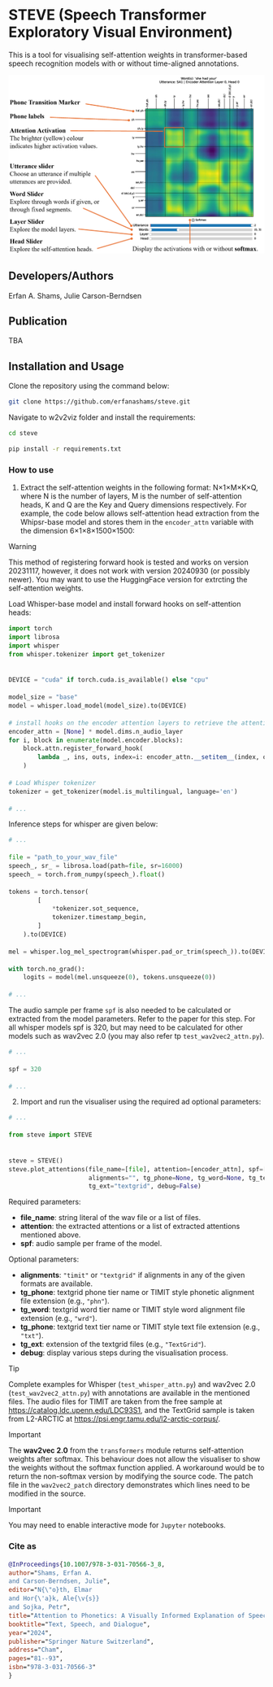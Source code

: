 # STEVE (Speech Transformer Exploratory Visual Environment)
This is a tool for visualising self-attention weights in transformer-based speech recognition models with or without time-aligned annotations.

![STEVE screenshot annotated.](/assets/images/STEVE_explained.png)

## Developers/Authors
Erfan A. Shams, Julie Carson-Berndsen

## Publication
TBA

## Installation and Usage
Clone the repository using the command below:
```bash
git clone https://github.com/erfanashams/steve.git
```

Navigate to w2v2viz folder and install the requirements:

```bash
cd steve
```

```bash
pip install -r requirements.txt
```

### How to use

1. Extract the self-attention weights in the following format: N&times;1&times;M&times;K&times;Q, where N is the number of layers, M is the number of self-attention heads, K and Q are the Key and Query dimensions respectively.
For example, the code below allows self-attention head extraction from the Whipsr-base model and stores them in the `encoder_attn` variable with the dimension 6&times;1&times;8&times;1500&times;1500:

> [!WARNING] 
> This method of registering forward hook is tested and works on version 20231117, however, it does not work with version 20240930 (or possibly newer). You may want to use the HuggingFace version for extrcting the self-attention weights.

Load Whisper-base model and install forward hooks on self-attention heads:

```python
import torch
import librosa
import whisper
from whisper.tokenizer import get_tokenizer


DEVICE = "cuda" if torch.cuda.is_available() else "cpu"

model_size = "base"
model = whisper.load_model(model_size).to(DEVICE)

# install hooks on the encoder attention layers to retrieve the attention weights
encoder_attn = [None] * model.dims.n_audio_layer
for i, block in enumerate(model.encoder.blocks):
    block.attn.register_forward_hook(
        lambda _, ins, outs, index=i: encoder_attn.__setitem__(index, outs[-1])
    )

# Load Whisper tokenizer
tokenizer = get_tokenizer(model.is_multilingual, language='en')

# ...
```
Inference steps for whisper are given below:

```python
# ...

file = "path_to_your_wav_file"
speech_, sr_ = librosa.load(path=file, sr=16000)
speech_ = torch.from_numpy(speech_).float()

tokens = torch.tensor(
        [
            *tokenizer.sot_sequence,
            tokenizer.timestamp_begin,
        ]
    ).to(DEVICE)

mel = whisper.log_mel_spectrogram(whisper.pad_or_trim(speech_)).to(DEVICE)

with torch.no_grad():
    logits = model(mel.unsqueeze(0), tokens.unsqueeze(0))

# ...
```
The audio sample per frame `spf` is also needed to be calculated or extracted from the model parameters.
Refer to the paper for this step. For all whisper models spf is 320, but may need to be calculated for other models such as wav2vec 2.0 (you may also refer tp `test_wav2vec2_attn.py`).

```python
# ...

spf = 320

# ...
```
2. Import and run the visualiser using the required ad optional parameters:

```python
# ...

from steve import STEVE


steve = STEVE()
steve.plot_attentions(file_name=[file], attention=[encoder_attn], spf=[spf],
                      alignments="", tg_phone=None, tg_word=None, tg_text=None,
                      tg_ext="textgrid", debug=False)
```
Required parameters:
+ **file_name**: string literal of the wav file or a list of files.
+ **attention**: the extracted attentions or a list of extracted attentions mentioned above.
+ **spf**: audio sample per frame of the model.

Optional parameters:
- **alignments**: `"timit"` or `"textgrid"` if alignments in any of the given formats are available.
- **tg_phone**: textgrid phone tier name or TIMIT style phonetic alignment file extension (e.g., `"phn"`).
- **tg_word**: textgrid word tier name or TIMIT style word alignment file extension (e.g., `"wrd"`).
- **tg_phone**: textgrid text tier name or TIMIT style text file extension (e.g., `"txt"`).
- **tg_ext**: extension of the textgrid files (e.g., `"TextGrid"`).
- **debug**: display various steps during the visualisation process.

> [!TIP]
> Complete examples for Whisper (`test_whisper_attn.py`) and wav2vec 2.0 (`test_wav2vec2_attn.py`) with annotations are available in the mentioned files. The audio files for TIMIT are taken from the free sample at https://catalog.ldc.upenn.edu/LDC93S1, and the TextGrid sample is taken from L2-ARCTIC at https://psi.engr.tamu.edu/l2-arctic-corpus/.

> [!IMPORTANT]
> The **wav2vec 2.0** from the `transformers` module returns self-attention weights after softmax. This behaviour does not allow the visualiser to show the weights without the softmax function applied. A workaround would be to return the non-softmax version by modifying the source code. The patch file in the `wav2vec2_patch` directory demonstrates which lines need to be modified in the source.

> [!IMPORTANT]
> You may need to enable interactive mode for `Jupyter` notebooks.

### Cite as

```BibTex
@InProceedings{10.1007/978-3-031-70566-3_8,
author="Shams, Erfan A.
and Carson-Berndsen, Julie",
editor="N{\"o}th, Elmar
and Hor{\'a}k, Ale{\v{s}}
and Sojka, Petr",
title="Attention to Phonetics: A Visually Informed Explanation of Speech Transformers",
booktitle="Text, Speech, and Dialogue",
year="2024",
publisher="Springer Nature Switzerland",
address="Cham",
pages="81--93",
isbn="978-3-031-70566-3"
}
```
